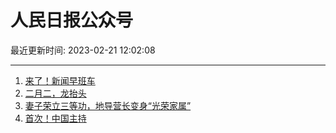 # 人民日报公众号

最近更新时间: 2023-02-21 12:02:08

--- 
1. [来了！新闻早班车](https://mp.weixin.qq.com/s/Vz1aEcBIACiKypkfsQVtow) 
2. [二月二，龙抬头](https://mp.weixin.qq.com/s/pacKfaor9pB-uANZEu_kuA) 
3. [妻子荣立三等功，地导营长变身“光荣家属”](https://mp.weixin.qq.com/s/y-kAo92zi-jzejfHaYzOLQ) 
4. [首次！中国主持](https://mp.weixin.qq.com/s/Fa_mHObfnbBFRXSo9ZfqSA) 
